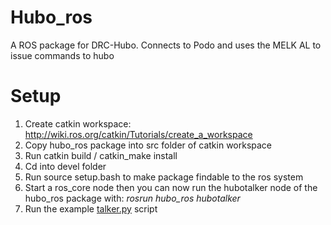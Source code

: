 # Hubo_ros
A ROS package for DRC-Hubo. Connects to Podo and uses the MELK AL to issue commands to hubo

# Setup
1. Create catkin workspace: http://wiki.ros.org/catkin/Tutorials/create_a_workspace
2. Copy hubo_ros package into src folder of catkin workspace
3. Run catkin build / catkin_make install
4. Cd into devel folder
5. Run source setup.bash to make package findable to the ros system
6. Start a ros_core node then you can now run the hubotalker node of the hubo_ros package with:  *rosrun hubo_ros hubotalker*
7. Run the example [talker.py](http://talker.py) script
